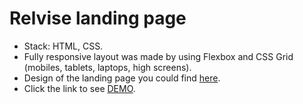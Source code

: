# Relvise landing page

- Stack: HTML, CSS. 
- Fully responsive layout was made by using Flexbox and CSS Grid (mobiles, tablets, laptops, high screens). 
- Design of the landing page you could find [here](https://www.figma.com/file/nHz8bflIwJaWP3P99vKTH5/miami_home_new).
- Click the link to see [DEMO](https://junglq.github.io/relvise/).

